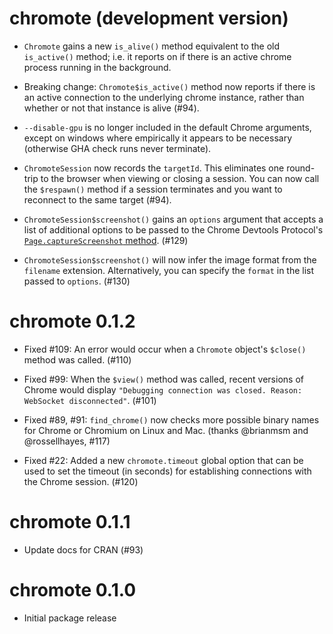 # chromote (development version)

* `Chromote` gains a new `is_alive()` method equivalent to the old `is_active()` method; i.e. it reports on if there is an active chrome process running in the background.

* Breaking change: `Chromote$is_active()` method now reports if there is an active connection to the underlying chrome instance, rather than whether or not that instance is alive (#94).

* `--disable-gpu` is no longer included in the default Chrome arguments, except on windows where empirically it appears to be necessary (otherwise GHA check runs never terminate).

* `ChromoteSession` now records the `targetId`. This eliminates one round-trip to the browser when viewing or closing a session. You can now call the `$respawn()` method if a session terminates and you want to reconnect to the same target (#94).

* `ChromoteSession$screenshot()` gains an `options` argument that accepts a list of additional options to be passed to the Chrome Devtools Protocol's [`Page.captureScreenshot` method](https://chromedevtools.github.io/devtools-protocol/tot/Page/#method-captureScreenshot). (#129)

* `ChromoteSession$screenshot()` will now infer the image format from the `filename` extension. Alternatively, you can specify the `format` in the list passed to `options`. (#130)

# chromote 0.1.2

* Fixed #109: An error would occur when a `Chromote` object's `$close()` method was called. (#110)

* Fixed #99: When the `$view()` method was called, recent versions of Chrome would display `"Debugging connection was closed. Reason: WebSocket disconnected"`. (#101)

* Fixed #89, #91: `find_chrome()` now checks more possible binary names for Chrome or Chromium on Linux and Mac. (thanks @brianmsm and @rossellhayes, #117)

* Fixed #22: Added a new `chromote.timeout` global option that can be used to set the timeout (in seconds) for establishing connections with the Chrome session. (#120)


# chromote 0.1.1

* Update docs for CRAN (#93)


# chromote 0.1.0

* Initial package release
